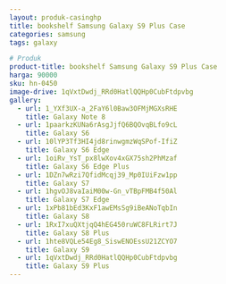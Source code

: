 ```yaml
---
layout: produk-casinghp
title: bookshelf Samsung Galaxy S9 Plus Case
categories: samsung
tags: galaxy

# Produk
product-title: bookshelf Samsung Galaxy S9 Plus Case
harga: 90000
sku: hn-0450
image-drive: 1qVxtDwdj_RRd0HatlQQHp0CubFtdpvbg
gallery:
  - url: 1_YXf3UX-a_2FaY6l0Baw3OFMjMGXsRHE
    title: Galaxy Note 8
  - url: 1paarkzKUNa6rAsgJjfQ6BQOvqBLfo9cL
    title: Galaxy S6
  - url: 10lYP3Tf3HI4jd8rinwgmzWqSPof-IfiZ
    title: Galaxy S6 Edge
  - url: 1oiRv_YsT_px8lwXov4xGX75sh2PhMzaf
    title: Galaxy S6 Edge Plus
  - url: 1DZn7wRzi7QfidMcqj39_Mp0IUiFzw1pp
    title: Galaxy S7
  - url: 1hgvOJ8vaIaiM00w-Gn_vTBpFMB4f50Al
    title: Galaxy S7 Edge
  - url: 1xPb81bEd3KxF1awEMsSg9iBeANoTqbIn
    title: Galaxy S8
  - url: 1RxI7xuQXtjqQ4hEG450ruWC8FLRirt7J
    title: Galaxy S8 Plus
  - url: 1hte8VQLe54Eg8_SiswENOEssU21ZCYO7
    title: Galaxy S9
  - url: 1qVxtDwdj_RRd0HatlQQHp0CubFtdpvbg
    title: Galaxy S9 Plus
---
```

